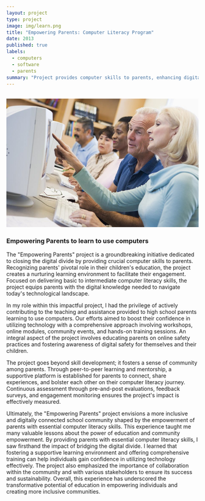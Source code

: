 ```yaml
---
layout: project
type: project
image: img/learn.png
title: "Empowering Parents: Computer Literacy Program"
date: 2013
published: true
labels:
  - computers
  - software
  - parents
summary: "Project provides computer skills to parents, enhancing digital skills, and online safety practices for parents."
---
```



<br />

<img class="img-fluid" src="../img/learn.png">

### Empowering Parents to learn to use computers 

The "Empowering Parents" project is a groundbreaking initiative dedicated to closing the digital divide by providing crucial computer skills to parents. Recognizing parents' pivotal role in their children's education, the project creates a nurturing learning environment to facilitate their engagement. Focused on delivering basic to intermediate computer literacy skills, the project equips parents with the digital knowledge needed to navigate today's technological landscape.

In my role within this impactful project, I had the privilege of actively contributing to the teaching and assistance provided to high school parents learning to use computers. Our efforts aimed to boost their confidence in utilizing technology with a comprehensive approach involving workshops, online modules, community events, and hands-on training sessions. An integral aspect of the project involves educating parents on online safety practices and fostering awareness of digital safety for themselves and their children.

The project goes beyond skill development; it fosters a sense of community among parents. Through peer-to-peer learning and mentorship, a supportive platform is established for parents to connect, share experiences, and bolster each other on their computer literacy journey. Continuous assessment through pre-and-post evaluations, feedback surveys, and engagement monitoring ensures the project's impact is effectively measured.

Ultimately, the "Empowering Parents" project envisions a more inclusive and digitally connected school community shaped by the empowerment of parents with essential computer literacy skills. This experience taught me many valuable lessons about the power of education and community empowerment. By providing parents with essential computer literacy skills, I saw firsthand the impact of bridging the digital divide. I learned that fostering a supportive learning environment and offering comprehensive training can help individuals gain confidence in utilizing technology effectively. The project also emphasized the importance of collaboration within the community and with various stakeholders to ensure its success and sustainability. Overall, this experience has underscored the transformative potential of education in empowering individuals and creating more inclusive communities.
